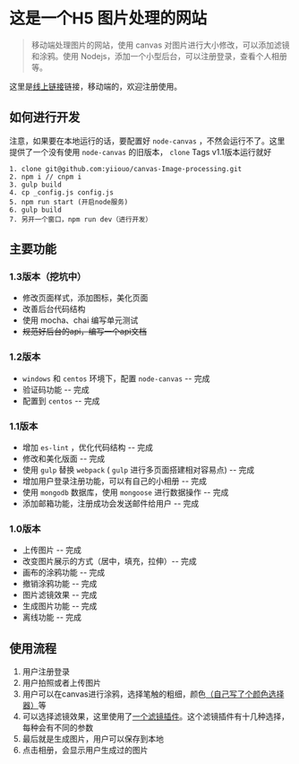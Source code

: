 # 这是一个H5 图片处理的网站

> 移动端处理图片的网站，使用 canvas 对图片进行大小修改，可以添加滤镜和涂鸦。使用 Nodejs，添加一个小型后台，可以注册登录，查看个人相册等。

这里是[线上链接](http://canvas-image-processing.rni-l.com)链接，移动端的，欢迎注册使用。 

## 如何进行开发

注意，如果要在本地运行的话，要配置好 `node-canvas` ，不然会运行不了。这里提供了一个没有使用 `node-canvas` 的旧版本， `clone` Tags v1.1版本运行就好

    1. clone git@github.com:yiiouo/canvas-Image-processing.git
    2. npm i // cnpm i
    3. gulp build
    4. cp _config.js config.js
    5. npm run start (开启node服务)
    6. gulp build
    7. 另开一个窗口，npm run dev（进行开发）

## 主要功能

### 1.3版本（挖坑中）

* 修改页面样式，添加图标，美化页面
* 改善后台代码结构
* 使用 mocha、chai 编写单元测试
* ~~规范好后台的api，编写一个api文档~~

### 1.2版本

* `windows` 和 `centos` 环境下，配置 `node-canvas` -- 完成
* 验证码功能 -- 完成
* 配置到 `centos` -- 完成

### 1.1版本

* 增加 `es-lint` ，优化代码结构 -- 完成
* 修改和美化版面 -- 完成
* 使用 `gulp` 替换 `webpack` ( `gulp` 进行多页面搭建相对容易点) -- 完成
* 增加用户登录注册功能，可以有自己的小相册 -- 完成
* 使用 `mongodb` 数据库，使用 `mongoose` 进行数据操作 -- 完成
* 添加邮箱功能，注册成功会发送邮件给用户 -- 完成

### 1.0版本

* 上传图片 -- 完成
* 改变图片展示的方式（居中，填充，拉伸）-- 完成
* 画布的涂鸦功能 -- 完成
* 撤销涂鸦功能 -- 完成
* 图片滤镜效果 -- 完成
* 生成图片功能 -- 完成
* 离线功能 -- 完成

## 使用流程

1. 用户注册登录
2. 用户拍照或者上传图片
3. 用户可以在canvas进行涂鸦，选择笔触的粗细，颜色[（自己写了个颜色选择器）](https://github.com/yiiouo/canvas-colorPicker)等
4. 可以选择滤镜效果，这里使用了[一个滤镜插件](https://github.com/arahaya/ImageFilters.js)。这个滤镜插件有十几种选择，每种会有不同的参数
5. 最后就是生成图片，用户可以保存到本地
6. 点击相册，会显示用户生成过的图片

